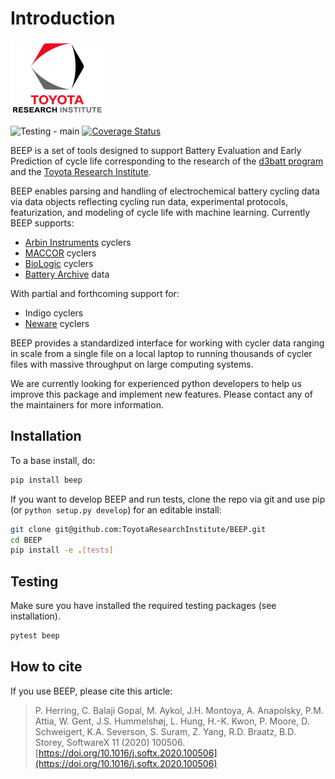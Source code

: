 # Introduction

![icon](static/tri_small.png)

![Testing - main](https://github.com/TRI-AMDD/beep/workflows/Testing%20-%20main/badge.svg)
[![Coverage Status](https://coveralls.io/repos/github/TRI-AMDD/beep/badge.svg?branch=master)](https://coveralls.io/github/TRI-AMDD/beep?branch=master)

BEEP is a set of tools designed to support Battery Evaluation and Early Prediction of cycle life corresponding to the research of the [d3batt program](https://d3batt.mit.edu/) and the [Toyota Research Institute](https://www.tri.global/our-work/energy-and-materials/?).


BEEP enables parsing and handling of electrochemical battery cycling data
via data objects reflecting cycling run data, experimental protocols,
featurization, and modeling of cycle life with machine learning.  Currently BEEP supports:

- [Arbin Instruments](https://www.arbin.com/) cyclers
- [MACCOR](http://www.maccor.com/) cyclers
- [BioLogic](https://www.biologic.net/product_category/battery-cyclers/) cyclers
- [Battery Archive](https://www.batteryarchive.org/) data

With partial and forthcoming support for:

- Indigo cyclers
- [Neware](https://newarebattery.com/) cyclers


BEEP provides a standardized interface for working with cycler data ranging in scale
from a single file on a local laptop to running thousands of cycler files with massive
throughput on large computing systems.


We are currently looking for experienced python developers to help us improve this package and implement new features.
Please contact any of the maintainers for more information.


## Installation
To a base install, do:

```bash
pip install beep
```

If you want to develop BEEP and run tests, clone the repo via git and use 
pip (or `python setup.py develop`)  for an editable install:

```bash
git clone git@github.com:ToyotaResearchInstitute/BEEP.git
cd BEEP
pip install -e .[tests]
```


## Testing
Make sure you have installed the required testing packages (see installation).

```bash
pytest beep
```


## How to cite
If you use BEEP, please cite this article:

> P. Herring, C. Balaji Gopal, M. Aykol, J.H. Montoya, A. Anapolsky, P.M. Attia, W. Gent, J.S. Hummelshøj, L. Hung, H.-K. Kwon, P. Moore, D. Schweigert, K.A. Severson, S. Suram, Z. Yang, R.D. Braatz, B.D. Storey, SoftwareX 11 (2020) 100506.
[https://doi.org/10.1016/j.softx.2020.100506](https://doi.org/10.1016/j.softx.2020.100506)

